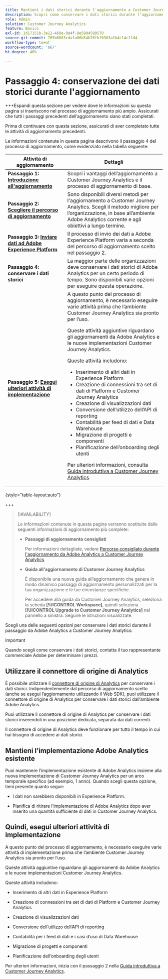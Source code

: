 ```yaml
---
title: Mantieni i dati storici durante l'aggiornamento a Customer Journey Analytics
description: Scopri come conservare i dati storici durante l’aggiornamento a Customer Journey Analytics
role: Admin
solution: Customer Journey Analytics
feature: Basics
exl-id: 1d17151b-3a12-468e-9a4f-9e5994599570
source-git-commit: 765b6863cdafa06b54b76fbf0983afb4c14c21d4
workflow-type: tm+mt
source-wordcount: '667'
ht-degree: 40%

---
```


# Passaggio 4: conservazione dei dati storici durante l&#39;aggiornamento

+++Espandi questa sezione per vedere dove le informazioni su questa pagina si inseriscono nel processo di aggiornamento più ampio. Assicurati che tutti i passaggi precedenti dell’aggiornamento siano stati completati.

Prima di continuare con questa sezione, assicurati di aver completato tutte le attività di aggiornamento precedenti.

Le informazioni contenute in questa pagina descrivono il passaggio 4 del processo di aggiornamento, come evidenziato nella tabella seguente:

| Attività di aggiornamento | Dettagli |
|---------|----------|
| **Passaggio 1: [Introduzione all&#39;aggiornamento](/help/getting-started/cja-upgrade/cja-upgrade-getstarted.md)** | Scopri i vantaggi dell’aggiornamento a Customer Journey Analytics e il processo di aggiornamento di base. |
| **Passaggio 2: [Scegliere il percorso di aggiornamento](/help/getting-started/cja-upgrade/cja-upgrade-path.md)** | Sono disponibili diversi metodi per l&#39;aggiornamento a Customer Journey Analytics. Scegli il metodo migliore per l’organizzazione, in base all’ambiente Adobe Analytics corrente e agli obiettivi a lungo termine. |
| **Passaggio 3: [Inviare dati ad Adobe Experience Platform](/help/getting-started/cja-upgrade/cja-upgrade-send-to-platform.md)** | Il processo di invio dei dati a Adobe Experience Platform varia a seconda del percorso di aggiornamento scelto nel passaggio 2. |
| <span class="preview">**Passaggio 4: conservare i dati storici**</span> | <span class="preview">La maggior parte delle organizzazioni deve conservare i dati storici di Adobe Analytics per un certo periodo di tempo. Sono disponibili varie opzioni per eseguire questa operazione.</span> |
| **Passaggio 5: [Esegui ulteriori attività di implementazione](/help/getting-started/cja-getting-started.md)** | A questo punto del processo di aggiornamento, è necessario eseguire varie attività prima che l’ambiente Customer Journey Analytics sia pronto per l’uso.<p>Queste attività aggiuntive riguardano gli aggiornamenti da Adobe Analytics e le nuove implementazioni Customer Journey Analytics.</p><p>Queste attività includono:</p><ul><li>Inserimento di altri dati in Experience Platform</li><li>Creazione di connessioni tra set di dati di Platform e Customer Journey Analytics</li><li>Creazione di visualizzazioni dati</li><li>Conversione dell’utilizzo dell’API di reporting</li><li>Contabilità per feed di dati e Data Warehouse</li><li>Migrazione di progetti e componenti</li><li>Pianificazione dell’onboarding degli utenti</li></ul> <p>Per ulteriori informazioni, consulta [Guida introduttiva a Customer Journey Analytics](/help/getting-started/cja-getting-started.md). |

{style="table-layout:auto"}

+++

>[!AVAILABILITY]
>
>Le informazioni contenute in questa pagina verranno sostituite dalle seguenti informazioni di aggiornamento più complete: <ul><li>**Passaggi di aggiornamento consigliati**<p>Per informazioni dettagliate, vedere [Percorso consigliato durante l&#39;aggiornamento da Adobe Analytics a Customer Journey Analytics](/help/getting-started/cja-upgrade/cja-upgrade-recommendations.md).</p></li><li>**Guida all&#39;aggiornamento di Customer Journey Analytics**<p>È disponibile una nuova guida all’aggiornamento che genera in modo dinamico passaggi di aggiornamento personalizzati per la tua organizzazione e le tue circostanze specifiche.</p><p>Per accedere alla guida da Customer Journey Analytics, seleziona la scheda **[!UICONTROL Workspace]**, quindi seleziona **[!UICONTROL Upgrade to Customer Journey Analytics]** nel pannello a sinistra. Seguire le istruzioni visualizzate.</p></li></ul>

Scegli una delle seguenti opzioni per conservare i dati storici durante il passaggio da Adobe Analytics a Customer Journey Analytics:

>[!IMPORTANT]
>
>Quando scegli come conservare i dati storici, contatta il tuo rappresentante commerciale Adobe per determinare i prezzi.

## Utilizzare il connettore di origine di Analytics

È possibile utilizzare il [connettore di origine di Analytics](/help/data-ingestion/analytics.md) per conservare i dati storici. Indipendentemente dal percorso di aggiornamento scelto (anche se esegui l’aggiornamento utilizzando il Web SDK), puoi utilizzare il connettore di origine di Analytics per conservare i dati storici dall’ambiente Adobe Analytics.

Puoi utilizzare il connettore di origine di Analytics per conservare i dati storici inserendoli in una posizione dedicata, separata dai dati correnti.

Il connettore di origine di Analytics deve funzionare per tutto il tempo in cui hai bisogno di accedere ai dati storici.

<!-- Another possibility in the future: Map historical data in a way that allows you to tie it to your new data.  Possible? Explain -->

## Mantieni l’implementazione Adobe Analytics esistente

Puoi mantenere l’implementazione esistente di Adobe Analytics insieme alla nuova implementazione di Customer Journey Analytics per un arco temporale specifico (ad esempio, 1 anno). Quando scegli questa opzione, tieni presente quanto segue:

* I dati non sarebbero disponibili in Experience Platform.

* Pianifica di ritirare l’implementazione di Adobe Analytics dopo aver inserito una quantità sufficiente di dati in Customer Journey Analytics.

## Quindi, esegui ulteriori attività di implementazione

A questo punto del processo di aggiornamento, è necessario eseguire varie attività di implementazione prima che l’ambiente Customer Journey Analytics sia pronto per l’uso.

Queste attività aggiuntive riguardano gli aggiornamenti da Adobe Analytics e le nuove implementazioni Customer Journey Analytics.

Queste attività includono:

* Inserimento di altri dati in Experience Platform

* Creazione di connessioni tra set di dati di Platform e Customer Journey Analytics

* Creazione di visualizzazioni dati

* Conversione dell’utilizzo dell’API di reporting

* Contabilità per i feed di dati e i casi d’uso di Data Warehouse

* Migrazione di progetti e componenti

* Pianificazione dell’onboarding degli utenti

Per ulteriori informazioni, inizia con il passaggio 2 nella [Guida introduttiva a Customer Journey Analytics](/help/getting-started/cja-getting-started.md).
